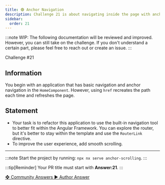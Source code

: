 ```yaml
---
title: 🟢 Anchor Navigation
description: Challenge 21 is about navigating inside the page with anchor
sidebar:
  order: 21
---
```


:::note
WIP: The following documentation will be reviewed and improved. However, you can still take on the challenge. If you don't understand a certain part, please feel free to reach out or create an issue.
:::

<div class="chip">Challenge #21</div>

## Information

You begin with an application that has basic navigation and anchor navigation in the `HomeComponent`. However, using `href` recreates the path each time and refreshes the page.

## Statement

- Your task is to refactor this application to use the built-in navigation tool to better fit within the Angular Framework. You can explore the router, but it's better to stay within the template and use the `RouterLink` directive.
- To improve the user experience, add smooth scrolling.

---

:::note
Start the project by running: `npx nx serve anchor-scrolling`.
:::

:::tip[Reminder]
Your PR title must start with <b>Answer:21</b>.
:::

<div class="article-footer">
  <a
    href="https://github.com/tomalaforge/angular-challenges/pulls?q=label%3A21+label%3Aanswer"
    alt="Anchor Navigation community solutions">
    ❖ Community Answers
  </a>
  <a
    href='https://github.com/tomalaforge/angular-challenges/pulls?q=label%3A21+label%3A"answer+author"'
    alt="Anchor Navigation solution author">
    ▶︎ Author Answer
  </a>
  </div>
